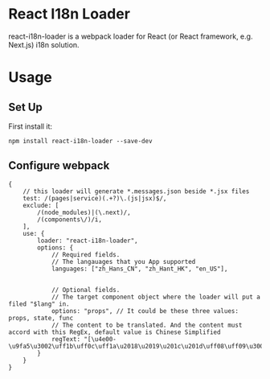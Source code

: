 # React I18n Loader

react-i18n-loader is a webpack loader for React (or React framework, e.g. Next.js) i18n solution.

# Usage

## Set Up
First install it:
```
npm install react-i18n-loader --save-dev
```

## Configure webpack
```
{
    // this loader will generate *.messages.json beside *.jsx files
    test: /(pages|service)(.+?)\.(js|jsx)$/,
    exclude: [
        /(node_modules)|(\.next)/,
        /(components\/)/i,
    ],
    use: {
        loader: "react-i18n-loader",
        options: {
            // Required fields.
            // The langauages that you App supported
            languages: ["zh_Hans_CN", "zh_Hant_HK", "en_US"],


            // Optional fields.
            // The target component object where the loader will put a filed "$lang" in.
            options: "props", // It could be these three values: props, state, func 
            // The content to be translated. And the content must accord with this RegEx, default value is Chinese Simplified
            regText: "[\u4e00-\u9fa5\u3002\uff1b\uff0c\uff1a\u2018\u2019\u201c\u201d\uff08\uff09\u3001\uff1f\uff01\ufe15\u300a\u300b]+",
        }
    }
}
```
